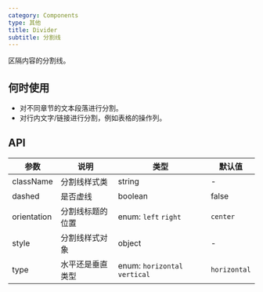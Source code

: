 ```yaml
---
category: Components
type: 其他
title: Divider
subtitle: 分割线
---
```


区隔内容的分割线。

## 何时使用

- 对不同章节的文本段落进行分割。
- 对行内文字/链接进行分割，例如表格的操作列。

## API

| 参数        | 说明             | 类型                          | 默认值       |
| ----------- | ---------------- | ----------------------------- | ------------ |
| className   | 分割线样式类     | string                        | -            |
| dashed      | 是否虚线         | boolean                       | false        |
| orientation | 分割线标题的位置 | enum: `left` `right`          | `center`     |
| style       | 分割线样式对象   | object                        | -            |
| type        | 水平还是垂直类型 | enum: `horizontal` `vertical` | `horizontal` |
